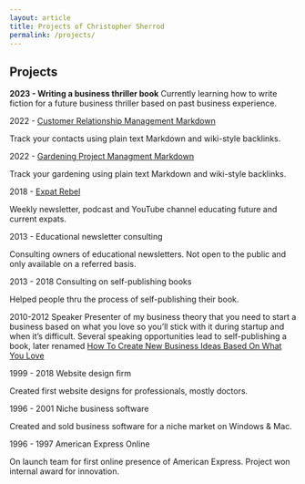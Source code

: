 ```yaml
---
layout: article
title: Projects of Christopher Sherrod
permalink: /projects/
---
```

## Projects
**2023 - Writing a business thriller book**
Currently learning how to write fiction for a future business thriller based on past business experience.

2022 - [Customer Relationship Management Markdown](https://github.com/CLSherrod/crm-markdown)

Track your contacts using plain text Markdown and wiki-style backlinks.

2022 - [Gardening Project Managment Markdown](https://github.com/CLSherrod/gardening-markdown)

Track your gardening using plain text Markdown and wiki-style backlinks.

2018 - [Expat Rebel](https://expatrebel.com)

Weekly newsletter, podcast and YouTube channel educating future and current expats.

2013 - Educational newsletter consulting

Consulting owners of educational newsletters. Not open to the public and only available on a referred basis.

2013 - 2018 Consulting on self-publishing books

Helped people thru the process of self-publishing their book.

2010-2012 Speaker
Presenter of my business theory that you need to start a business based on what you love so you’ll stick with it during startup and when it’s difficult. Several speaking opportunities lead to self-publishing a book, later renamed [How To Create New Business Ideas Based On What You Love](https://christophersherrod.com/2020/12/02/business-ideas.html)

1999 - 2018 Website design firm

Created first website designs for professionals, mostly doctors.

1996 - 2001 Niche business software

Created and sold business software for a niche market on Windows & Mac.

1996 - 1997 American Express Online

On launch team for first online presence of American Express. Project won internal award for innovation.